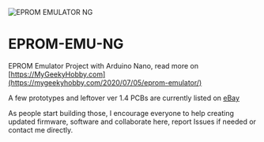 ![EPROM EMULATOR NG](https://github.com/Kris-Sekula/EPROM-EMU-NG/blob/master/Pictures/EMU_1.0b_ready_descr.jpg)
# EPROM-EMU-NG
EPROM Emulator Project with Arduino Nano, read more on [https://MyGeekyHobby.com](https://mygeekyhobby.com/2020/07/05/eprom-emulator/)

A few prototypes and leftover ver 1.4 PCBs are currently listed on [eBay](https://www.ebay.com/sch/avr4sale/m.html?_nkw=&_armrs=1&_ipg=&_from=)

As people start building those, I encourage everyone to help creating updated firmware, software and collaborate here, report Issues if needed or contact me directly.
